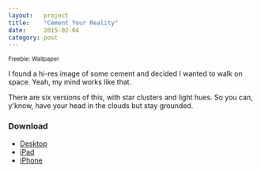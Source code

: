 ```yaml
---
layout:   project
title:    "Cement Your Reality"
date:     2015-02-04
category: post
---
```

<small class="project__meta">Freebie: Wallpaper</small>

I found a hi-res image of some cement and decided I wanted to walk on space. Yeah, my mind works like that.

There are six versions of this, with star clusters and light hues. So you can, y'know, have your head in the clouds but stay grounded.

### Download

* [Desktop](http://inc.ideasnevercease.netdna-cdn.com/dsgn/downloads/desktop/dsgn-cement-your-reality.zip)
* [iPad](http://inc.ideasnevercease.netdna-cdn.com/dsgn/downloads/ipad/dsgn-cement-your-reality.zip)
* [iPhone](http://inc.ideasnevercease.netdna-cdn.com/dsgn/downloads/iphone/dsgn-cement-your-reality.zip)